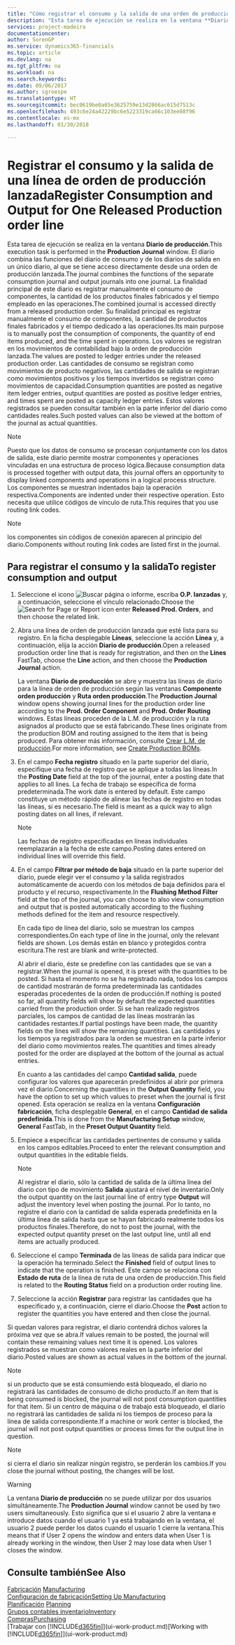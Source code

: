 ```yaml
---
title: "Cómo registrar el consumo y la salida de una orden de producción | Documentos de Microsoft"
description: "Esta tarea de ejecución se realiza en la ventana **Diario de producción**. El diario combina las funciones del diario de consumo y de los diarios de salida en un único diario, al que se tiene acceso directamente desde una orden de producción lanzada. La finalidad principal de este diario es registrar manualmente el consumo de componentes, la cantidad de los productos finales fabricados y el tiempo empleado en las operaciones. Su finalidad principal es registrar manualmente el consumo de componentes, la cantidad de productos finales fabricados y el tiempo dedicado a las operaciones."
services: project-madeira
documentationcenter: 
author: SorenGP
ms.service: dynamics365-financials
ms.topic: article
ms.devlang: na
ms.tgt_pltfrm: na
ms.workload: na
ms.search.keywords: 
ms.date: 09/06/2017
ms.author: sgroespe
ms.translationtype: HT
ms.sourcegitcommit: bec0619be0a65e3625759e13d2866ac615d7513c
ms.openlocfilehash: 493c6e24a42229bc6e5223319ca66c103ee08f96
ms.contentlocale: es-mx
ms.lasthandoff: 01/30/2018

---
```

# <a name="register-consumption-and-output-for-one-released-production-order-line"></a><span data-ttu-id="cebdf-106">Registrar el consumo y la salida de una línea de orden de producción lanzada</span><span class="sxs-lookup"><span data-stu-id="cebdf-106">Register Consumption and Output for One Released Production order line</span></span>
<span data-ttu-id="cebdf-107">Esta tarea de ejecución se realiza en la ventana **Diario de producción**.</span><span class="sxs-lookup"><span data-stu-id="cebdf-107">This execution task is performed in the **Production Journal** window.</span></span> <span data-ttu-id="cebdf-108">El diario combina las funciones del diario de consumo y de los diarios de salida en un único diario, al que se tiene acceso directamente desde una orden de producción lanzada.</span><span class="sxs-lookup"><span data-stu-id="cebdf-108">The journal combines the functions of the separate consumption journal and output journals into one journal.</span></span> <span data-ttu-id="cebdf-109">La finalidad principal de este diario es registrar manualmente el consumo de componentes, la cantidad de los productos finales fabricados y el tiempo empleado en las operaciones.</span><span class="sxs-lookup"><span data-stu-id="cebdf-109">The combined journal is accessed directly from a released production order.</span></span> <span data-ttu-id="cebdf-110">Su finalidad principal es registrar manualmente el consumo de componentes, la cantidad de productos finales fabricados y el tiempo dedicado a las operaciones.</span><span class="sxs-lookup"><span data-stu-id="cebdf-110">Its main purpose is to manually post the consumption of components, the quantity of end items produced, and the time spent in operations.</span></span> <span data-ttu-id="cebdf-111">Los valores se registran en los movimientos de contabilidad bajo la orden de producción lanzada.</span><span class="sxs-lookup"><span data-stu-id="cebdf-111">The values are posted to ledger entries under the released production order.</span></span> <span data-ttu-id="cebdf-112">Las cantidades de consumo se registran como movimientos de producto negativos, las cantidades de salida se registran como movimientos positivos y los tiempos invertidos se registran como movimientos de capacidad.</span><span class="sxs-lookup"><span data-stu-id="cebdf-112">Consumption quantities are posted as negative item ledger entries, output quantities are posted as positive ledger entries, and times spent are posted as capacity ledger entries.</span></span> <span data-ttu-id="cebdf-113">Estos valores registrados se pueden consultar también en la parte inferior del diario como cantidades reales.</span><span class="sxs-lookup"><span data-stu-id="cebdf-113">Such posted values can also be viewed at the bottom of the journal as actual quantities.</span></span>  

> [!NOTE]  
>  <span data-ttu-id="cebdf-114">Puesto que los datos de consumo se procesan conjuntamente con los datos de salida, este diario permite mostrar componentes y operaciones vinculadas en una estructura de proceso lógica.</span><span class="sxs-lookup"><span data-stu-id="cebdf-114">Because consumption data is processed together with output data, this journal offers an opportunity to display linked components and operations in a logical process structure.</span></span> <span data-ttu-id="cebdf-115">Los componentes se muestran indentados bajo la operación respectiva.</span><span class="sxs-lookup"><span data-stu-id="cebdf-115">Components are indented under their respective operation.</span></span> <span data-ttu-id="cebdf-116">Esto necesita que utilice códigos de vínculo de ruta.</span><span class="sxs-lookup"><span data-stu-id="cebdf-116">This requires that you use routing link codes.</span></span>  

> [!NOTE]  
>  <span data-ttu-id="cebdf-117">los componentes sin códigos de conexión aparecen al principio del diario.</span><span class="sxs-lookup"><span data-stu-id="cebdf-117">Components without routing link codes are listed first in the journal.</span></span>  

## <a name="to-register-consumption-and-output"></a><span data-ttu-id="cebdf-118">Para registrar el consumo y la salida</span><span class="sxs-lookup"><span data-stu-id="cebdf-118">To register consumption and output</span></span>  
1.  <span data-ttu-id="cebdf-119">Seleccione el icono ![Buscar página o informe](media/ui-search/search_small.png "icono Buscar página o informe"), escriba **O.P. lanzadas** y, a continuación, seleccione el vínculo relacionado.</span><span class="sxs-lookup"><span data-stu-id="cebdf-119">Choose the ![Search for Page or Report](media/ui-search/search_small.png "Search for Page or Report icon") icon enter **Released Prod. Orders**, and then choose the related link.</span></span>  
2.  <span data-ttu-id="cebdf-120">Abra una línea de orden de producción lanzada que esté lista para su registro. En la ficha desplegable **Líneas**, seleccione la acción **Línea** y, a continuación, elija la acción **Diario de producción**.</span><span class="sxs-lookup"><span data-stu-id="cebdf-120">Open a released production order line that is ready for registration, and then on the **Lines** FastTab, choose the **Line** action, and then choose the **Production Journal** action.</span></span>  

    <span data-ttu-id="cebdf-121">La ventana **Diario de producción** se abre y muestra las líneas de diario para la línea de orden de producción según las ventanas **Componente orden producción** y **Ruta orden producción**.</span><span class="sxs-lookup"><span data-stu-id="cebdf-121">The **Production Journal** window opens showing journal lines for the production order line according to the **Prod. Order Component** and **Prod. Order Routing** windows.</span></span> <span data-ttu-id="cebdf-122">Estas líneas proceden de la L.M. de producción y la ruta asignados al producto que se está fabricando.</span><span class="sxs-lookup"><span data-stu-id="cebdf-122">These lines originate from the production BOM and routing assigned to the item that is being produced.</span></span> <span data-ttu-id="cebdf-123">Para obtener más información, consulte [Crear L.M. de producción](production-how-to-create-routings.md).</span><span class="sxs-lookup"><span data-stu-id="cebdf-123">For more information, see [Create Production BOMs](production-how-to-create-routings.md).</span></span>  

3.  <span data-ttu-id="cebdf-124">En el campo **Fecha registro** situado en la parte superior del diario, especifique una fecha de registro que se aplique a todas las líneas.</span><span class="sxs-lookup"><span data-stu-id="cebdf-124">In the **Posting Date** field at the top of the journal, enter a posting date that applies to all lines.</span></span> <span data-ttu-id="cebdf-125">La fecha de trabajo se especifica de forma predeterminada.</span><span class="sxs-lookup"><span data-stu-id="cebdf-125">The work date is entered by default.</span></span> <span data-ttu-id="cebdf-126">Este campo constituye un método rápido de alinear las fechas de registro en todas las líneas, si es necesario.</span><span class="sxs-lookup"><span data-stu-id="cebdf-126">The field is meant as a quick way to align posting dates on all lines, if relevant.</span></span>  

    > [!NOTE]  
    >  <span data-ttu-id="cebdf-127">Las fechas de registro especificadas en líneas individuales reemplazarán a la fecha de este campo.</span><span class="sxs-lookup"><span data-stu-id="cebdf-127">Posting dates entered on individual lines will override this field.</span></span>  

4.  <span data-ttu-id="cebdf-128">En el campo **Filtrar por método de baja** situado en la parte superior del diario, puede elegir ver el consumo y la salida registrados automáticamente de acuerdo con los métodos de baja definidos para el producto y el recurso, respectivamente.</span><span class="sxs-lookup"><span data-stu-id="cebdf-128">In the **Flushing Method Filter** field at the top of the journal, you can choose to also view consumption and output that is posted automatically according to the flushing methods defined for the item and resource respectively.</span></span>  

    <span data-ttu-id="cebdf-129">En cada tipo de línea del diario, solo se muestran los campos correspondientes.</span><span class="sxs-lookup"><span data-stu-id="cebdf-129">On each type of line in the journal, only the relevant fields are shown.</span></span> <span data-ttu-id="cebdf-130">Los demás están en blanco y protegidos contra escritura.</span><span class="sxs-lookup"><span data-stu-id="cebdf-130">The rest are blank and write-protected.</span></span>  

    <span data-ttu-id="cebdf-131">Al abrir el diario, éste se predefine con las cantidades que se van a registrar.</span><span class="sxs-lookup"><span data-stu-id="cebdf-131">When the journal is opened, it is preset with the quantities to be posted.</span></span> <span data-ttu-id="cebdf-132">Si hasta el momento no se ha registrado nada, todos los campos de cantidad mostrarán de forma predeterminada las cantidades esperadas procedentes de la orden de producción.</span><span class="sxs-lookup"><span data-stu-id="cebdf-132">If nothing is posted so far, all quantity fields will show by default the expected quantities carried from the production order.</span></span> <span data-ttu-id="cebdf-133">Si se han realizado registros parciales, los campos de cantidad de las líneas mostrarán las cantidades restantes.</span><span class="sxs-lookup"><span data-stu-id="cebdf-133">If partial postings have been made, the quantity fields on the lines will show the remaining quantities.</span></span> <span data-ttu-id="cebdf-134">Las cantidades y los tiempos ya registrados para la orden se muestran en la parte inferior del diario como movimientos reales.</span><span class="sxs-lookup"><span data-stu-id="cebdf-134">The quantities and times already posted for the order are displayed at the bottom of the journal as actual entries.</span></span>  

    <span data-ttu-id="cebdf-135">En cuanto a las cantidades del campo **Cantidad salida**, puede configurar los valores que aparecerán predefinidos al abrir por primera vez el diario.</span><span class="sxs-lookup"><span data-stu-id="cebdf-135">Concerning the quantities in the **Output Quantity** field, you have the option to set up which values to preset when the journal is first opened.</span></span> <span data-ttu-id="cebdf-136">Esta operación se realiza en la ventana **Configuración fabricación**, ficha desplegable **General**, en el campo **Cantidad de salida predefinida**.</span><span class="sxs-lookup"><span data-stu-id="cebdf-136">This is done from the **Manufacturing Setup** window, **General** FastTab, in the **Preset Output Quantity** field.</span></span> 

5.  <span data-ttu-id="cebdf-137">Empiece a especificar las cantidades pertinentes de consumo y salida en los campos editables.</span><span class="sxs-lookup"><span data-stu-id="cebdf-137">Proceed to enter the relevant consumption and output quantities in the editable fields.</span></span>  

    > [!NOTE]  
    >  <span data-ttu-id="cebdf-138">Al registrar el diario, sólo la cantidad de salida de la última línea del diario con tipo de movimiento **Salida** ajustará el nivel de inventario.</span><span class="sxs-lookup"><span data-stu-id="cebdf-138">Only the output quantity on the last journal line of entry type **Output** will adjust the inventory level when posting the journal.</span></span> <span data-ttu-id="cebdf-139">Por lo tanto, no registre el diario con la cantidad de salida esperada predefinida en la última línea de salida hasta que se hayan fabricado realmente todos los productos finales.</span><span class="sxs-lookup"><span data-stu-id="cebdf-139">Therefore, do not to post the journal, with the expected output quantity preset on the last output line, until all end items are actually produced.</span></span>  

6.  <span data-ttu-id="cebdf-140">Seleccione el campo **Terminada** de las líneas de salida para indicar que la operación ha terminado.</span><span class="sxs-lookup"><span data-stu-id="cebdf-140">Select the **Finished** field of output lines to indicate that the operation is finished.</span></span> <span data-ttu-id="cebdf-141">Este campo se relaciona con **Estado de ruta** de la línea de ruta de una orden de producción.</span><span class="sxs-lookup"><span data-stu-id="cebdf-141">This field is related to the **Routing Status** field on a production order routing line.</span></span>  
7.  <span data-ttu-id="cebdf-142">Seleccione la acción **Registrar** para registrar las cantidades que ha especificado y, a continuación, cierre el diario.</span><span class="sxs-lookup"><span data-stu-id="cebdf-142">Choose the **Post** action to register the quantities you have entered and then close the journal.</span></span>  

<span data-ttu-id="cebdf-143">Si quedan valores para registrar, el diario contendrá dichos valores la próxima vez que se abra.</span><span class="sxs-lookup"><span data-stu-id="cebdf-143">If values remain to be posted, the journal will contain these remaining values next time it is opened.</span></span> <span data-ttu-id="cebdf-144">Los valores registrados se muestran como valores reales en la parte inferior del diario.</span><span class="sxs-lookup"><span data-stu-id="cebdf-144">Posted values are shown as actual values in the bottom of the journal.</span></span>  

> [!NOTE]  
>  <span data-ttu-id="cebdf-145"> si un producto que se está consumiendo está bloqueado, el diario no registrará las cantidades de consumo de dicho producto.</span><span class="sxs-lookup"><span data-stu-id="cebdf-145">If an item that is being consumed is blocked, the journal will not post consumption quantities for that item.</span></span> <span data-ttu-id="cebdf-146">Si un centro de máquina o de trabajo está bloqueado, el diario no registrará las cantidades de salida ni los tiempos de proceso para la línea de salida correspondiente.</span><span class="sxs-lookup"><span data-stu-id="cebdf-146">If a machine or work center is blocked, the journal will not post output quantities or process times for the output line in question.</span></span>  

> [!NOTE]  
>  <span data-ttu-id="cebdf-147">si cierra el diario sin realizar ningún registro, se perderán los cambios.</span><span class="sxs-lookup"><span data-stu-id="cebdf-147">If you close the journal without posting, the changes will be lost.</span></span>  

> [!WARNING]  
>  <span data-ttu-id="cebdf-148">La ventana **Diario de producción** no se puede utilizar por dos usuarios simultáneamente.</span><span class="sxs-lookup"><span data-stu-id="cebdf-148">The **Production Journal** window cannot be used by two users simultaneously.</span></span> <span data-ttu-id="cebdf-149">Esto significa que si el usuario 2 abre la ventana e introduce datos cuando el usuario 1 ya está trabajando en la ventana, el usuario 2 puede perder los datos cuando el usuario 1 cierre la ventana.</span><span class="sxs-lookup"><span data-stu-id="cebdf-149">This means that if User 2 opens the window and enters data when User 1 is already working in the window, then User 2 may lose data when User 1 closes the window.</span></span>  

## <a name="see-also"></a><span data-ttu-id="cebdf-150">Consulte también</span><span class="sxs-lookup"><span data-stu-id="cebdf-150">See Also</span></span>  
<span data-ttu-id="cebdf-151">[Fabricación](production-manage-manufacturing.md)  </span><span class="sxs-lookup"><span data-stu-id="cebdf-151">[Manufacturing](production-manage-manufacturing.md)  </span></span>  
[<span data-ttu-id="cebdf-152">Configuración de fabricación</span><span class="sxs-lookup"><span data-stu-id="cebdf-152">Setting Up Manufacturing</span></span>](production-configure-production-processes.md)  
<span data-ttu-id="cebdf-153">[Planificación](production-planning.md)    </span><span class="sxs-lookup"><span data-stu-id="cebdf-153">[Planning](production-planning.md)    </span></span>  
[<span data-ttu-id="cebdf-154">Grupos contables inventario</span><span class="sxs-lookup"><span data-stu-id="cebdf-154">Inventory</span></span>](inventory-manage-inventory.md)  
[<span data-ttu-id="cebdf-155">Compras</span><span class="sxs-lookup"><span data-stu-id="cebdf-155">Purchasing</span></span>](purchasing-manage-purchasing.md)  
<span data-ttu-id="cebdf-156">[Trabajar con [!INCLUDE[d365fin](includes/d365fin_md.md)]](ui-work-product.md)</span><span class="sxs-lookup"><span data-stu-id="cebdf-156">[Working with [!INCLUDE[d365fin](includes/d365fin_md.md)]](ui-work-product.md)</span></span>

